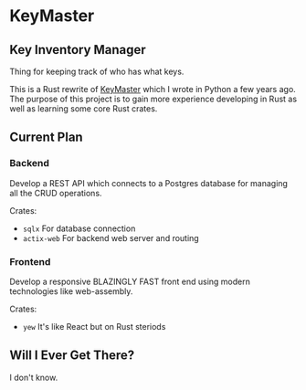 # KeyMaster
## Key Inventory Manager

Thing for keeping track of who has what keys.

This is a Rust rewrite of [KeyMaster](https://github.com/mike-lloyd03/keymaster) which I wrote in Python a few years ago. The purpose of this project is to gain more experience developing in Rust as well as learning some core Rust crates.

## Current Plan
### Backend
Develop a REST API which connects to a Postgres database for managing all the CRUD operations.

Crates:
- `sqlx` For database connection
- `actix-web` For backend web server and routing

### Frontend
Develop a responsive BLAZINGLY FAST front end using modern technologies like web-assembly.

Crates:
- `yew` It's like React but on Rust steriods


## Will I Ever Get There?
I don't know.
